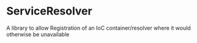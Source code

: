# ServiceResolver
A library to allow Registration of an IoC container/resolver where it would otherwise be unavailable
